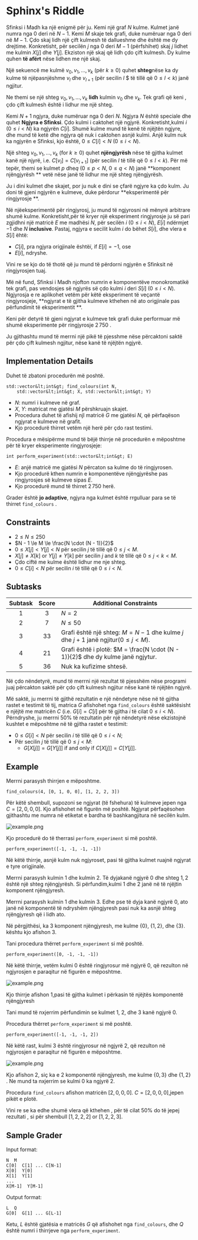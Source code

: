 # Sphinx's Riddle

Sfinksi i Madh ka një enigmë për ju.
Kemi një graf $N$ kulme.
Kulmet janë numra nga  $0$ deri në $N - 1$.
Kemi $M$ skaje tek grafi, duke numëruar nga
 $0$ deri në $M-1$.
 Çdo skaj lidh një çift kulmesh të dallueshme dhe është me dy drejtime.
Konkretisht, për secilën $j$ nga $0$ deri $M - 1$ (përfshihet)
skaj $j$ lidhet me kulmin $X[j]$ dhe $Y[j]$.
Ekziston  një skaj që lidh çdo çift kulmesh.
Dy kulme quhen **të afërt**
 nëse lidhen me një skaj.

Një sekuencë me kulmë $v_0, v_1, \ldots, v_k$ (për $k \ge 0$)
quhet **shteg**nëse ka dy kulme të njëpasnjëshme $v_l$ dhe $v_{l+1}$
 (për secilin  $l$ $ të tillë që $0 \le l \lt k$)
janë ngjitur.

Ne themi se një shteg $v_0, v_1, \ldots, v_k$ **lidh** kulmin $v_0$ dhe $v_k$.
Tek grafi që keni , çdo çift kulmesh është i lidhur me një shteg.

Kemi $N + 1$ ngjyra, duke numëruar nga $0$ deri $N$.
Ngjyra $N$ është speciale dhe quhet  **Ngjyra e Sfinksi**.
Çdo kulmi i caktohet një ngjyrë.
Konkretisht,kulmi $i$ ($0 \le i \lt N$) ka ngjyrën $C[i]$.
Shumë kulme mund të kenë të njëjtën ngjyre, 
dhe mund të ketë dhe ngjyra që nuk i caktohen asnjë kulmi.
Anjë kulm nuk ka ngjyrën e Sfinksi,
 kjo është, $0 \le C[i] \lt N$ ($0 \le i \lt N$).

Një shteg $v_0, v_1, \ldots, v_k$ (for $k \ge 0$)
quhet **njëngjyrësh**
 nëse të gjitha kulmet kanë një njyrë,
 i.e. $C[v_l] = C[v_{l+1}]$ (për secilin $l$ të tillë që $0 \le l \lt k$).
Për më tepër, themi se kulmet
 $p$ dhe$q$ ($0 \le p \lt N$, $0 \le q \lt N$)
janë **komponent njëngjyrësh
**
vetë nëse janë të lidhur me një shteg njëngjyrësh.

Ju i dini kulmet dhe skajet,
 por ju nuk e dini se çfarë ngjyre ka çdo kulm.
Ju doni të gjeni ngjyrën e kulmeve,
 duke përdorur **eksperimentë për ringjyrosje
**.

Në njëeksperimentë për ringjyrosj,
 ju mund të ngjyrosni në mënyrë arbitrare shumë kulme.
Konkretisht,për të kryer një eksperiment ringjyrosje
 ju së pari zgjidhni një matricë $E$ me madhësi $N$,
 për secilën $i$ ($0 \le i \lt N$),
 $E[i]$ ndërmjet $-1$ dhe $N$ **inclusive**.
Pastaj, ngjyra e secilit kulm
 $i$ do bëhet $S[i]$, dhe vlera e  $S[i]$ ëhtë:
* $C[i]$, pra ngjyra origjinale është$i$, if $E[i] = -1$, ose
* $E[i]$, ndryshe.

Vini re se kjo do të thotë që ju mund të përdorni ngjyrën e Sfinksit në ringjyrosjen tuaj.

Më në fund, Sfinksi i Madh njofton
 numrin e komponentëve monokromatikë tek grafi,
 pas vendosjes së ngjyrës së çdo kulmi
 $i$ deri $S[i]$ ($0 \le i \lt N$).
Ngjyrosja e re aplikohet vetëm për këtë eksperiment të veçantë ringjyrosjeje,
 **ngjyrat e të gjitha kulmeve kthehen në ato origjinale pas përfundimit të eksperimentit
**.

Keni për detyrë të gjeni ngjyrat e kulmeve tek grafi
 duke performuar më shumë eksperimente për ringjyrosje
 $2\,750$ .

Ju gjithashtu mund të merrni një pikë të pjesshme
 nëse përcaktoni saktë për çdo çift kulmesh ngjitur,
 nëse kanë të njëjtën ngjyrë.


## Implementation Details

Duhet të zbatoni procedurën më poshtë.

```
std::vector&lt;int&gt; find_colours(int N,
    std::vector&lt;int&gt; X, std::vector&lt;int&gt; Y)
```

* $N$: numri i kulmeve në graf.
* $X$, $Y$: matricat me gjatësi $M$ përshkruajn skajet.
* Procedura duhet të afishij njl matricë $G$ me gjatësi $N$,
   që përfaqëson ngjyrat e kulmeve në grafit.
* Kjo procedurë thirret vetëm një herë për çdo rast testimi.

Procedura e mësipërme mund të bëjë thirrje në procedurën e mëposhtme
 për të kryer eksperimente ringjyrosjeje:

```
int perform_experiment(std::vector&lt;int&gt; E)
```

* $E$: anjë matricë me gjatësi $N$ përcaton sa kulme do të ringjyrosen.
* Kjo procedurë kthen numrin e komponentëve njëngjyrëshe
   pas ringjyrosjes së kulmeve sipas  $E$.
* Kjo procedurë mund të thirret  $2\,750$ herë.

Grader është **jo adaptive**,
ngjyra nga kulmet është rrgulluar para se të thirret  `find_colours` .

## Constraints

* $2 \le N \le 250$
* $N - 1 \le M \le \frac{N \cdot (N - 1)}{2}$
* $0 \le X[j] \lt Y[j] \lt N$ për secilin  $j$ të tillë që  $0 \le j \lt M$.
* $X[j] \neq X[k]$ or $Y[j] \neq Y[k]$
   për secilin  $j$ and $k$ të tillë që  $0 \le j \lt k \lt M$.
* Çdo ciftë me kulme është lidhur me nje shteg.
* $0 \le C[i] \lt N$ për secilin  $i$ të tillë që  $0 \le i \lt N$.

## Subtasks

| Subtask | Score  | Additional Constraints |
| :-----: | :----: | ---------------------- |
| 1       | $3$    | $N = 2$
| 2       | $7$    | $N \le 50$
| 3       | $33$   | Grafi është një shteg: $M = N - 1$ dhe kulme $j$ dhe $j+1$ janë ngjitur($0 \leq j < M$).
| 4       | $21$   | Grafi është i plotë: $M = \frac{N \cdot (N - 1)}{2}$ dhe dy kulme janë ngjytur.
| 5       | $36$   | Nuk ka kufizime shtesë.


Në çdo nëndetyrë, mund të merrni një rezultat të pjesshëm
 nëse programi juaj përcakton saktë
për çdo çift kulmesh ngjitur
 nëse kanë të njëjtën ngjyrë.


Më saktë,
 ju merrni të gjithë rezultatin e një nëndetyre
 nëse në të gjitha rastet e testimit të tij,
matrica $G$ afishohet nga  `find_colours`
është saktësisht e njëjtë me matricën
 $C$
 (i.e. $G[i] = C[i]$
për të gjitha $i$ të cilat $0 \le i \lt N$).
Përndryshe,
 ju merrni $50\%$ të  rezultatin për një nëndetyrë
 nëse ekzistojnë kushtet e mëposhtme
 në të gjitha rastet e testimit:
* $0 \le G[i] \lt N$
   për secilin  $i$ të tillë që $0 \le i \lt N$;
* Për secilin  $j$ të tillë që $0 \le j \lt M$:
  * $G[X[j]] = G[Y[j]]$ if and only if $C[X[j]] = C[Y[j]]$.

## Example

Merrni parasysh thirrjen e mëposhtme.

```
find_colours(4, [0, 1, 0, 0], [1, 2, 2, 3])
```


Për këtë shembull, supozoni se
 ngjyrat (të fshehura) të kulmeve jepen nga
 $C = [2, 0, 0, 0]$.
Kjo afishohet në figurën më poshtë.
Ngjyrat përfaqësohen gjithashtu me numra në etiketat e bardha të bashkangjitura në secilën kulm.


![example.png](sphinx_example.png "230")

Kjo procedurë do të therrasi `perform_experiment` si më poshtë.

```
perform_experiment([-1, -1, -1, -1])
```

Në këtë thirrje, asnjë kulm nuk ngjyroset, pasi të gjitha kulmet ruajnë ngjyrat e tyre origjinale.

Merrni parasysh kulmin
 $1$ dhe kulmin $2$.
Të dyjakanë ngjyrë  $0$ dhe shteg $1, 2$ është një shteg njëngjyrësh.
Si përfundim,kulmi $1$ dhe  $2$ janë në të njëjtin komponent njëngjyresh.

Merrni parasysh kulmin $1$ dhe kulmin $3$.
Edhe pse të dyja kanë ngjyrë $0$,
ato janë në komponentë të ndryshëm njëngjyresh
 pasi nuk ka asnjë shteg njëngjyresh që i lidh ato.

Në përgjithësi, ka
 $3$ komponent njëngjyresh,
 me kulme $\{0\}$, $\{1, 2\}$, dhe $\{3\}$.
kështu kjo afishon $3$.

Tani procedura thërret `perform_experiment` si më poshtë.

```
perform_experiment([0, -1, -1, -1])
```

Në këtë thirrje, vetëm kulmi $0$ është ringjyrosur më ngjyrë
 $0$,
 që rezulton në ngjyrosjen e paraqitur në figurën e mëposhtme.

![example.png](sphinx_order1.png "230")

Kjo thirrje afishon $1$,pasi të gjitha kulmet i përkasin të njëjtës komponentë njëngjyresh

Tani mund të nxjerrim përfundimin se kulmet
 $1$, $2$, dhe $3$ kanë ngjyrë
 $0$.

Procedura thërret  `perform_experiment` si më poshtë.

```
perform_experiment([-1, -1, -1, 2])
```

Në këtë rast, kulmi $3$ është ringjyrosur në ngjyrë
 $2$,
që rezulton në ngjyrosjen e paraqitur në figurën e mëposhtme.

![example.png](sphinx_order2.png "230")

Kjo afishon $2$, siç ka
e $2$ komponentë njëngjyresh,
me kulme $\{0, 3\}$ dhe $\{1, 2\}$ . 
Ne mund ta nxjerrim se kulmi
 $0$ ka ngjyrë $2$.

Procedura `find_colours` afishon matricën $[2, 0, 0, 0]$.
 $C = [2, 0, 0, 0]$,jepen pikët e plotë.


Vini re se ka edhe shumë vlera që kthehen , për të cilat
 $50\%$ do të jepej rezultati
, si për shembull $[1, 2, 2, 2]$ or $[1, 2, 2, 3]$.

## Sample Grader

Input format:

```
N  M
C[0]  C[1] ... C[N-1]
X[0]  Y[0]
X[1]  Y[1]
...
X[M-1]  Y[M-1]
```

Output format:

```
L  Q
G[0]  G[1] ... G[L-1]
```

Ketu, $L$ është gjatësia e matricës $G$ që afishohet nga `find_colours`,
 dhe $Q$ është numri i thirrjeve nga `perform_experiment`.
